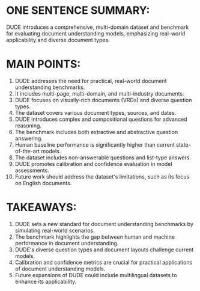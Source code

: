 # ONE SENTENCE SUMMARY:
DUDE introduces a comprehensive, multi-domain dataset and benchmark for evaluating document understanding models, emphasizing real-world applicability and diverse document types.

# MAIN POINTS:
1. DUDE addresses the need for practical, real-world document understanding benchmarks.
2. It includes multi-page, multi-domain, and multi-industry documents.
3. DUDE focuses on visually-rich documents (VRDs) and diverse question types.
4. The dataset covers various document types, sources, and dates.
5. DUDE introduces complex and compositional questions for advanced reasoning.
6. The benchmark includes both extractive and abstractive question answering.
7. Human baseline performance is significantly higher than current state-of-the-art models.
8. The dataset includes non-answerable questions and list-type answers.
9. DUDE promotes calibration and confidence evaluation in model assessments.
10. Future work should address the dataset's limitations, such as its focus on English documents.

# TAKEAWAYS:
1. DUDE sets a new standard for document understanding benchmarks by simulating real-world scenarios.
2. The benchmark highlights the gap between human and machine performance in document understanding.
3. DUDE's diverse question types and document layouts challenge current models.
4. Calibration and confidence metrics are crucial for practical applications of document understanding models.
5. Future expansions of DUDE could include multilingual datasets to enhance its applicability.
